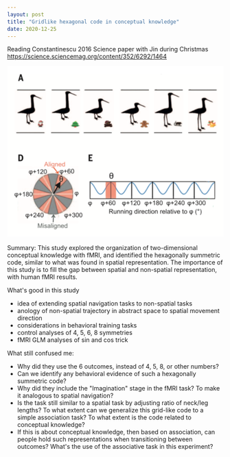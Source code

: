 ```yaml
---
layout: post
title: "Gridlike hexagonal code in conceptual knowledge"
date: 2020-12-25
---
```


Reading Constantinescu 2016 Science paper with Jin during Christmas
https://science.sciencemag.org/content/352/6292/1464

![Tux, the Linux mascot](/images/gridcode.png)

Summary: This study explored the organization of two-dimensional conceptual knowledge with fMRI, and identified the hexagonally summetric code, similar to what was found in spatial representation. The importance of this study is to fill the gap between spatial and non-spatial representation, with human fMRI results. 

What's good in this study
- idea of extending spatial navigation tasks to non-spatial tasks
- anology of non-spatial trajectory in abstract space to spatial movement direction
- considerations in behavioral training tasks
- control analyses of 4, 5, 6, 8 symmetries
- fMRI GLM analyses of sin and cos trick

What still confused me:
- Why did they use the 6 outcomes, instead of 4, 5, 8, or other numbers?
- Can we identify any behavioral evidence of such a hexagonally summetric code?
- Why did they include the "Imagination" stage in the fMRI task? To make it analogous to spatial navigation?
- Is the task still similar to a spatial task by adjusting ratio of neck/leg lengths? To what extent can we generalize this grid-like code to a simple association task? To what extent is the code related to conceptual knowledge?
- If this is about conceptual knowledge, then based on association, can people hold such representations when transitioning between outcomes? What's the use of the associative task in this experiment? 


